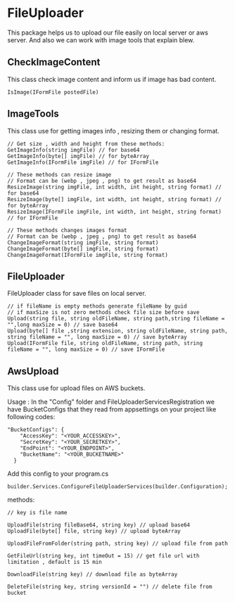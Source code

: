 # FileUploader
This package helps us to upload our file easily on local server or aws server.
And also we can work with image tools that explain blew.

## CheckImageContent
This class check image content and inform us if image has bad content.
```
IsImage(IFormFile postedFile)
```
## ImageTools
This class use for getting images info , resizing them or changing format.
```
// Get size , width and height from these methods:
GetImageInfo(string imgFile) // for base64
GetImageInfo(byte[] imgFile) // for byteArray
GetImageInfo(IFormFile imgFile) // for IFormFile

// These methods can resize image
// Format can be (webp , jpeg , png) to get result as base64
ResizeImage(string imgFile, int width, int height, string format) // for base64
ResizeImage(byte[] imgFile, int width, int height, string format) // for byteArray
ResizeImage(IFormFile imgFile, int width, int height, string format) // for IFormFile

// These methods changes images format 
// Format can be (webp , jpeg , png) to get result as base64
ChangeImageFormat(string imgFile, string format)
ChangeImageFormat(byte[] imgFile, string format)
ChangeImageFormat(IFormFile imgFile, string format)
```
## FileUploader
FileUploader class for save files on local server.
```
// if fileName is empty methods generate fileName by guid 
// if maxSize is not zero methods check file size before save
Upload(string file, string oldFileName, string path,string fileName = "",long maxSize = 0) // save base64
Upload(byte[] file ,string extension, string oldFileName, string path, string fileName = "", long maxSize = 0) // save byteArray
Upload(IFormFile file, string oldFileName, string path, string fileName = "", long maxSize = 0) // save IFormFile
```
## AwsUpload
This class use for upload files on AWS buckets.

Usage :
In the "Config" folder and FileUploaderServicesRegistration we have BucketConfigs that they read from appsettings on your project like following codes:
```
"BucketConfigs": {
    "AccessKey": "<YOUR_ACCESSKEY>",
    "SecretKey": "<YOUR_SECRETKEY>",
    "EndPoint": "<YOUR_ENDPOINT>",
    "BucketName": "<YOUR_BUCKETNAME>"
  }
```
Add this config to your program.cs 
```
builder.Services.ConfigureFileUploaderServices(builder.Configuration);
```
methods:
```
// key is file name 

UploadFile(string fileBase64, string key) // upload base64 
UploadFile(byte[] file, string key) // upload byteArray

UploadFileFromFolder(string path, string key) // upload file from path

GetFileUrl(string key, int timeOut = 15) // get file url with limitation , default is 15 min

DownloadFile(string key) // download file as byteArray 

DeleteFile(string key, string versionId = "") // delete file from bucket 
```
